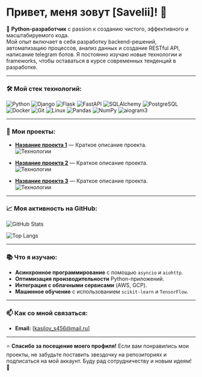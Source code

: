 # Привет, меня зовут [Savelii]! 👋

🐍 **Python-разработчик** с passion к созданию чистого, эффективного и масштабируемого кода.  
Мой опыт включает в себя разработку backend-решений, автоматизацию процессов, анализ данных и создание RESTful API, написание telegram ботов. Я постоянно изучаю новые технологии и frameworks, чтобы оставаться в курсе современных тенденций в разработке.

---

### 🛠 **Мой стек технологий:**

![Python](https://img.shields.io/badge/-Python-3776AB?style=flat-square&logo=python&logoColor=white)
![Django](https://img.shields.io/badge/-Django-092E20?style=flat-square&logo=django&logoColor=white)
![Flask](https://img.shields.io/badge/-Flask-000000?style=flat-square&logo=flask&logoColor=white)
![FastAPI](https://img.shields.io/badge/-FastAPI-009688?style=flat-square&logo=fastapi&logoColor=white)
![SQLAlchemy](https://img.shields.io/badge/-SQLAlchemy-1C1C1C?style=flat-square&logo=sqlalchemy&logoColor=white)
![PostgreSQL](https://img.shields.io/badge/-PostgreSQL-4169E1?style=flat-square&logo=postgresql&logoColor=white)
![Docker](https://img.shields.io/badge/-Docker-2496ED?style=flat-square&logo=docker&logoColor=white)
![Git](https://img.shields.io/badge/-Git-F05032?style=flat-square&logo=git&logoColor=white)
![Linux](https://img.shields.io/badge/-Linux-FCC624?style=flat-square&logo=linux&logoColor=black)
![Pandas](https://img.shields.io/badge/-Pandas-150458?style=flat-square&logo=pandas&logoColor=white)
![NumPy](https://img.shields.io/badge/-NumPy-013243?style=flat-square&logo=numpy&logoColor=white)
![aiogram3](https://img.shields.io/badge/-aiogram3-013243?style=flat-square&logo=aiogram3&logoColor=white)

---

### 📂 **Мои проекты:**

- **[Название проекта 1](ссылка)** — Краткое описание проекта.  
  ![Технологии](https://img.shields.io/badge/-Python-Django-092E20?style=flat-square)

- **[Название проекта 2](ссылка)** — Краткое описание проекта.  
  ![Технологии](https://img.shields.io/badge/-Python-Flask-000000?style=flat-square)

- **[Название проекта 3](ссылка)** — Краткое описание проекта.  
  ![Технологии](https://img.shields.io/badge/-Python-FastAPI-009688?style=flat-square)

---

### 📈 **Моя активность на GitHub:**

![GitHub Stats](https://github-readme-stats.vercel.app/api?username=savavv&show_icons=true&theme=radical)

![Top Langs](https://github-readme-stats.vercel.app/api/top-langs/?username=savavv&layout=compact&theme=radical&hide=html,css,scss)

---

### 📚 **Что я изучаю:**

- **Асинхронное программирование** с помощью `asyncio` и `aiohttp`.  
- **Оптимизация производительности** Python-приложений.  
- **Интеграция с облачными сервисами** (AWS, GCP).  
- **Машинное обучение** с использованием `scikit-learn` и `TensorFlow`.

---

### 📫 **Как со мной связаться:**

- **Email:** [kasilov_s456@mail.ru]  

---

⭐️ **Спасибо за посещение моего профиля!** Если вам понравились мои проекты, не забудьте поставить звездочку на репозиториях и подписаться на мой аккаунт. Буду рад сотрудничеству и новым идеям! 🚀
